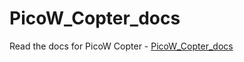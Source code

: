 # PicoW_Copter_docs
Read the docs for PicoW Copter - [PicoW_Copter_docs](https://picow-copter-docs.readthedocs.io/en/latest/)
